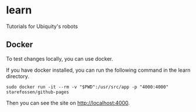 # learn
Tutorials for Ubiquity's robots


## Docker
To test changes locally, you can use docker.

If you have docker installed, you can run the following command in the learn directory.

    sudo docker run -it --rm -v "$PWD":/usr/src/app -p "4000:4000" starefossen/github-pages

Then you can see the site on [http://localhost:4000](http://localhost:4000).


